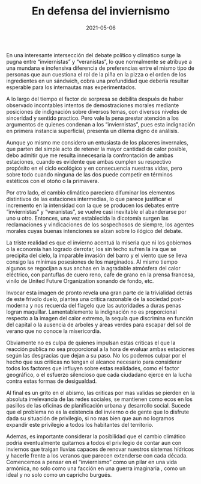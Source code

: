﻿---
layout: post
title:  En defensa del inviernismo
date:  2021-05-06
---
En una interesante intersección del debate político y climático surge la pugna entre “inviernistas” y “veranistas”, lo que normalmente se atribuye a una mundana e inofensiva diferencia de preferencias entre el mismo tipo de personas que aun cuestiona el rol de la piña en la pizza o el orden de los ingredientes en un sándwich, cobra una profundidad que debería resultar esperable para los internautas mas experimentados.
<!--sep-->


A lo largo del tiempo el factor de sorpresa se debilita después de haber observado incontables intentos de demostraciones morales mediante posiciones de indignación sobre diversos temas, con diversos niveles de sinceridad y sentido practico. Pero vale la pena prestar atención a los argumentos de quienes condenan a los “inviernistas”, pues esta indignación en primera instancia superficial, presenta un dilema digno de análisis.


Aunque yo mismo me considero un entusiasta de los placeres invernales, que parten del simple acto de retener la mayor cantidad de calor posible, debo admitir que me resulta innecesaria la confrontación de ambas estaciones, cuando es evidente que ambas cumplen su respectivo propósito en el ciclo ecológico y en consecuencia nuestras vidas, pero sobre todo cuando ninguna de las dos puede competir en términos estéticos con el otoño o la primavera.

Por otro lado, el cambio climático pareciera difuminar los elementos distintivos de las estaciones intermedias, lo que parece justificar el incremento en la intensidad con la que se producen los debates entre “inviernistas”  y “veranistas”, se vuelve casi inevitable el abanderarse por uno u otro. Entonces, una vez establecida la dicotomía surgen las reclamaciones y vindicaciones de los sospechosos de siempre, los agentes morales cuyas buenas intenciones se alzan sobre lo ilógico del debate.


La triste realidad es que el invierno acentuá la miseria que ni los gobiernos o la economía han logrado derrotar, los sin techo sufren la ira que se precipita del cielo, la imparable invasión del barro y el viento que se lleva consigo las mínimas posesiones de los marginados. Al mismo tiempo algunos se regocijan a sus anchas en la agradable atmósfera del calor eléctrico, con pantuflas de cuero reno, cafe de grano en la prensa francesa, vinilo de United Future Organization sonando de fondo, etc.


Invocar esta imagen de pronto revela una gran parte de la trivialidad detrás de este frívolo duelo, plantea una critica razonable de la sociedad post-moderna y nos recuerda del flagelo que las autoridades a duras penas logran maquillar. Lamentablemente la indignación no es proporcional respecto a la imagen del calor extremo, la sequía que discrimina en función del capital o la ausencia de arboles y áreas verdes para escapar del sol de verano que no conoce la misericordia.


Obviamente no es culpa de quienes impulsan estas criticas el que la reacción publica no sea proporcional a la hora de evaluar ambas estaciones según las desgracias que dejan a su paso. No los podemos culpar por el hecho que sus criticas no tengan el alcance necesario para considerar todos los factores que influyen sobre estas realidades, como el factor geográfico, o el esfuerzo silencioso que cada ciudadano ejerce en la lucha contra estas formas de desigualdad.


Al final es un grito en el abismo, las criticas por mas validas se pierden en la absoluta irrelevancia de las redes sociales, se mantienen como ecos en los pasillos de las oficinas de planificación urbana y desarrollo social. Sucede que el problema no es la existencia del invierno o de gente que lo disfrute dada su situación de privilegio, si no mas bien que aun no logramos expandir este privilegio a todos los habitantes del territorio.


Ademas, es importante considerar la posibilidad que el cambio climático podría eventualmente quitarnos a todos el privilegio de contar aun con inviernos que traigan lluvias capaces de renovar nuestros sistemas hídricos y hacerle frente a los veranos que parecen extenderse con cada década. Comencemos a pensar en el “inviernismo” como un pilar en una vida armónica, no solo como una facción en una guerra imaginaria , como un ideal y no solo como un capricho burgués.

